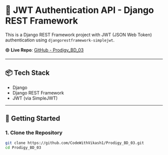 # 🔐 JWT Authentication API - Django REST Framework

This is a Django REST Framework project with JWT (JSON Web Token) authentication using `djangorestframework-simplejwt`.

🟢 **Live Repo**: [GitHub - Prodigy_BD_03](https://github.com/CodeWithVikash1/Prodigy_BD_03)

---

## 📦 Tech Stack

- Django
- Django REST Framework
- JWT (via SimpleJWT)

---

## 🚀 Getting Started

### 1. Clone the Repository

```bash
git clone https://github.com/CodeWithVikash1/Prodigy_BD_03.git
cd Prodigy_BD_03
